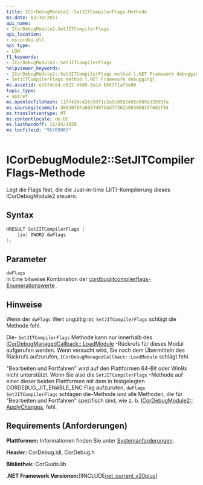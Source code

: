 ```yaml
---
title: ICorDebugModule2::SetJITCompilerFlags-Methode
ms.date: 03/30/2017
api_name:
- ICorDebugModule2.SetJITCompilerFlags
api_location:
- mscordbi.dll
api_type:
- COM
f1_keywords:
- ICorDebugModule2::SetJITCompilerFlags
helpviewer_keywords:
- ICorDebugModule2::SetJITCompilerFlags method [.NET Framework debugging]
- SetJITCompilerFlags method [.NET Framework debugging]
ms.assetid: ea574c84-c622-4589-9a14-b55771af5e06
topic_type:
- apiref
ms.openlocfilehash: 11ff430c426c93f1c2a5c0582495e089a33995fa
ms.sourcegitcommit: d8020797a6657d0fbbdff362b80300815f682f94
ms.translationtype: MT
ms.contentlocale: de-DE
ms.lasthandoff: 11/24/2020
ms.locfileid: "95709803"
---
```

# <a name="icordebugmodule2setjitcompilerflags-method"></a>ICorDebugModule2::SetJITCompilerFlags-Methode

Legt die Flags fest, die die Just-in-time (JIT)-Kompilierung dieses ICorDebugModule2 steuern.  
  
## <a name="syntax"></a>Syntax  
  
```cpp  
HRESULT SetJITCompilerFlags (  
    [in] DWORD dwFlags  
);  
```  
  
## <a name="parameters"></a>Parameter  

 `dwFlags`  
 in Eine bitweise Kombination der [cordbugjitcompilerflags-Enumerationswerte](cordebugjitcompilerflags-enumeration.md) .  
  
## <a name="remarks"></a>Hinweise  

 Wenn der `dwFlags` Wert ungültig ist, `SetJITCompilerFlags` schlägt die Methode fehl.  
  
 Die- `SetJITCompilerFlags` Methode kann nur innerhalb des [ICorDebugManagedCallback:: LoadModule](icordebugmanagedcallback-loadmodule-method.md) -Rückrufs für dieses Modul aufgerufen werden. Wenn versucht wird, Sie nach dem Übermitteln des Rückrufs aufzurufen, `ICorDebugManagedCallback::LoadModule` schlägt fehl.  
  
 "Bearbeiten und Fortfahren" wird auf den Plattformen 64-Bit oder Win9x nicht unterstützt. Wenn Sie also die `SetJITCompilerFlags` -Methode auf einer dieser beiden Plattformen mit dem in festgelegten CORDEBUG_JIT_ENABLE_ENC Flag aufzurufen, `dwFlags` `SetJITCompilerFlags` schlagen die-Methode und alle Methoden, die für "Bearbeiten und Fortfahren" spezifisch sind, wie z. b. [ICorDebugModule2:: ApplyChanges](icordebugmodule2-applychanges-method.md), fehl.  
  
## <a name="requirements"></a>Requirements (Anforderungen)  

 **Plattformen:** Informationen finden Sie unter [Systemanforderungen](../../get-started/system-requirements.md).  
  
 **Header:** CorDebug.idl, CorDebug.h  
  
 **Bibliothek:** CorGuids.lib  
  
 **.NET Framework Versionen:**[!INCLUDE[net_current_v20plus](../../../../includes/net-current-v20plus-md.md)]
